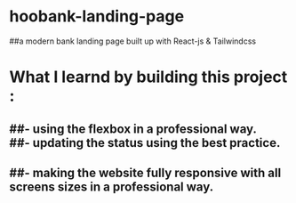 # hoobank-landing-page
 ##a modern bank landing page built up with React-js &amp; Tailwindcss
 
 # What I learnd by building this project : 
 ##- using the flexbox in a professional way. 
 <br>
 ##- updating the status using the best practice.
 <br>
 --
 ##- making the website fully responsive with all screens sizes in a professional way.
 --
